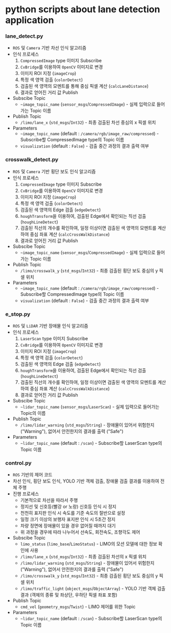 # python scripts about lane detection application

### lane_detect.py
- `ROS` 및 `Camera` 기반 차선 인식 알고리즘
- 인식 프로세스
  1. `CompressedImage` type 이미지 Subscribe
  2. `CvBridge`를 이용하여 `OpenCV` 이미지로 변경
  3. 이미지 ROI 지정 (`imageCrop`)
  4. 특정 색 영역 검출 (`colorDetect`)
  5. 검출된 색 영역의 모멘트를 통해 중심 픽셀 계산 (`calcLaneDistance`)
  6. 결과로 얻어진 거리 값 Publish
- Subscibe Topic
  - `~image_topic_name` (`sensor_msgs`/`CompressedImage`) - 실제 입력으로 들어가는 Topic 이름
- Publish Topic
  - `/limo/lane_x` (`std_msgs`/`Int32`) - 최종 검출된 차선 중심의 x 픽셀 위치
- Parameters
  - `~image_topic_name` (default : `/camera/rgb/image_raw/compressed`) - Subscribe할 CompressedImage type의 Topic 이름
  - `visualization` (default : `False`) - 검출 중간 과정의 결과 출력 여부

### crosswalk_detect.py
- `ROS` 및 `Camera` 기반 횡단 보도 인식 알고리즘
- 인식 프로세스
  1. `CompressedImage` type 이미지 Subscribe
  2. `CvBridge`를 이용하여 `OpenCV` 이미지로 변경
  3. 이미지 ROI 지정 (`imageCrop`)
  4. 특정 색 영역 검출 (`colorDetect`)
  5. 검출된 색 영역의 Edge 검출 (`edgeDetect`)
  6. `houghTransform`을 이용하여, 검출된 Edge에서 확인되는 직선 검출 (`houghLineDetect`)
  7. 검출된 직선의 개수를 확인하여, 일정 이상이면 검출된 색 영역의 모멘트를 계산하여 중심 좌표 계산 (`calcCrossWalkDistance`)
  8. 결과로 얻어진 거리 값 Publish
- Subscibe Topic
  - `~image_topic_name` (`sensor_msgs`/`CompressedImage`) - 실제 입력으로 들어가는 Topic 이름
- Publish Topic
  - `/limo/crosswalk_y` (`std_msgs`/`Int32`) - 최종 검출된 횡단 보도 중심의 y 픽셀 위치
- Parameters
  - `~image_topic_name` (default : `/camera/rgb/image_raw/compressed`) - Subscribe할 CompressedImage type의 Topic 이름
  - `visualization` (default : `False`) - 검출 중간 과정의 결과 출력 여부

### e_stop.py
- `ROS` 및 `LiDAR` 기반 장애물 인식 알고리즘
- 인식 프로세스
  1. `LaserScan` type 이미지 Subscribe
  2. `CvBridge`를 이용하여 `OpenCV` 이미지로 변경
  3. 이미지 ROI 지정 (`imageCrop`)
  4. 특정 색 영역 검출 (`colorDetect`)
  5. 검출된 색 영역의 Edge 검출 (`edgeDetect`)
  6. `houghTransform`을 이용하여, 검출된 Edge에서 확인되는 직선 검출 (`houghLineDetect`)
  7. 검출된 직선의 개수를 확인하여, 일정 이상이면 검출된 색 영역의 모멘트를 계산하여 중심 좌표 계산 (`calcCrossWalkDistance`)
  8. 결과로 얻어진 거리 값 Publish
- Subscibe Topic
  - `~lidar_topic_name` (`sensor_msgs`/`LaserScan`) - 실제 입력으로 들어가는 Topic의 이름
- Publish Topic
  - `/limo/lidar_warning` (`std_msgs`/`String`) - 장애물이 있어서 위험한지("Warning"), 없어서 안전한지의 결과를 출력 ("Safe")
- Parameters
  - `~lidar_topic_name` (default : `/scan`) - Subscribe할 LaserScan type의 Topic 이름

### control.py
- `ROS` 기반의 제어 코드
- 차선 인식, 횡단 보도 인식, YOLO 기반 객체 검출, 장애물 검출 결과를 이용하여 전체 주행
- 진행 프로세스
  - 기본적으로 차선을 따라서 주행
  - 정지선 및 신호등(빨강 or 노랑) 신호등 인식 시 정지
  - 천천히 표지판 인식 시 속도를 기준 속도의 절반으로 설정
  - 일정 크기 이상의 보행자 표지판 인식 시 5초간 정지
  - 차량 정면에 장애물이 있을 경우 없어질 때까지 대기
  - 위 과정을 경우에 따라 나누어서 선속도, 회전속도, 조향각도 제어
- Subscibe Topic
  - `limo_status` (`limo_base`/`LimoStatus`) - LIMO의 모션 모델에 대한 정보 확인에 사용
  - `/limo/lane_x` (`std_msgs`/`Int32`) - 최종 검출된 차선의 x 픽셀 위치
  - `/limo/lidar_warning` (`std_msgs`/`String`) - 장애물이 있어서 위험한지("Warning"), 없어서 안전한지의 결과를 출력 ("Safe")
  - `/limo/crosswalk_y` (`std_msgs`/`Int32`) - 최종 검출된 횡단 보도 중심의 y 픽셀 위치
  - `/limo/traffic_light` (`object_msgs`/`ObjectArray`) - YOLO 기반 객체 검출 결과 (객체의 종류 및 좌상단, 우하단 픽셀 좌표 포함)
- Publish Topic
  - `cmd_vel` (`geometry_msgs`/`Twist`) - LIMO 제어를 위한 Topic
- Parameters
  - `~lidar_topic_name` (default : `/scan`) - Subscribe할 LaserScan type의 Topic 이름


